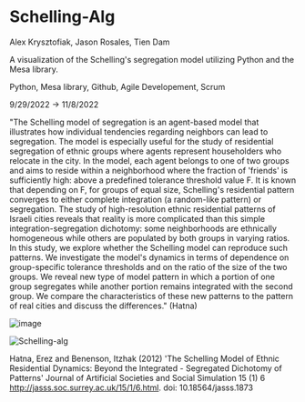 # Schelling-Alg
Alex Krysztofiak, Jason Rosales, Tien Dam

A visualization of the Schelling's segregation model utilizing Python and the Mesa library.

Python, Mesa library, Github, Agile Developement, Scrum

9/29/2022 -> 11/8/2022

"The Schelling model of segregation is an agent-based model that illustrates how individual tendencies regarding neighbors can lead to segregation. The model is especially useful for the study of residential segregation of ethnic groups where agents represent householders who relocate in the city. In the model, each agent belongs to one of two groups and aims to reside within a neighborhood where the fraction of 'friends' is sufficiently high: above a predefined tolerance threshold value F. It is known that depending on F, for groups of equal size, Schelling's residential pattern converges to either complete integration (a random-like pattern) or segregation. The study of high-resolution ethnic residential patterns of Israeli cities reveals that reality is more complicated than this simple integration-segregation dichotomy: some neighborhoods are ethnically homogeneous while others are populated by both groups in varying ratios. In this study, we explore whether the Schelling model can reproduce such patterns. We investigate the model's dynamics in terms of dependence on group-specific tolerance thresholds and on the ratio of the size of the two groups. We reveal new type of model pattern in which a portion of one group segregates while another portion remains integrated with the second group. We compare the characteristics of these new patterns to the pattern of real cities and discuss the differences." (Hatna)


![image](https://user-images.githubusercontent.com/128325501/226499028-1c152bda-1f8b-4a0c-b6a0-6cfb99603bee.png)



![Schelling-alg](https://user-images.githubusercontent.com/128325501/226498479-cd0514d9-f16d-4a6e-b6ec-9c2d39981f34.gif)

Hatna, Erez and Benenson, Itzhak (2012) 'The Schelling Model of Ethnic Residential Dynamics:  Beyond the Integrated - Segregated Dichotomy of Patterns' Journal of Artificial Societies and Social Simulation 15 (1) 6 <http://jasss.soc.surrey.ac.uk/15/1/6.html>. doi: 10.18564/jasss.1873
		
